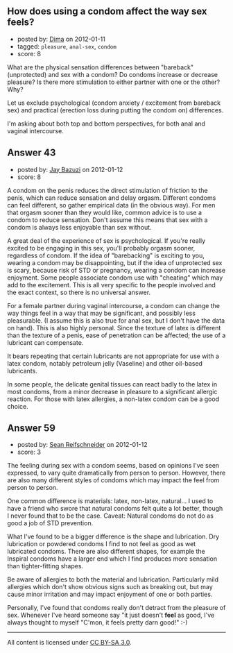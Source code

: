 ## How does using a condom affect the way sex feels?

- posted by: [Dima](https://stackexchange.com/users/-1/30-dima) on 2012-01-11
- tagged: `pleasure`, `anal-sex`, `condom`
- score: 8

What are the physical sensation differences between "bareback" (unprotected) and sex with a condom? Do condoms increase or decrease pleasure? Is there more stimulation to either partner with one or the other? Why? 

Let us exclude psychological (condom anxiety / excitement from bareback sex) and practical (erection loss during putting the condom on) differences.

I'm asking about both top and bottom perspectives, for both anal and vaginal intercourse.



## Answer 43

- posted by: [Jay Bazuzi](https://stackexchange.com/users/-1/17-jay-bazuzi) on 2012-01-12
- score: 8

A condom on the penis reduces the direct stimulation of friction to the penis, which can reduce sensation and delay orgasm. Different condoms can feel different, so gather empirical data (in the obvious way). For men that orgasm sooner than they would like, common advice is to use a condom to reduce sensation. Don't assume this means that sex with a condom is always less enjoyable than sex without.

A great deal of the experience of sex is psychological. If you're really excited to be engaging in this sex, you'll probably orgasm sooner, regardless of condom. If the idea of "barebacking" is exciting to you, wearing a condom may be disappointing, but if the idea of unprotected sex is scary, because risk of STD or pregnancy, wearing a condom can increase enjoyment. Some people associate condom use with "cheating" which may add to the excitement. This is all very specific to the people involved and the exact context, so there is no universal answer.

For a female partner during vaginal intercourse, a condom can change the way things feel in a way that may be significant, and possibly less pleasurable. (I assume this is also true for anal sex, but I don't have the data on hand). This is also highly personal. Since the texture of latex is different than the texture of a penis, ease of penetration can be affected; the use of a lubricant can compensate.

It bears repeating that certain lubricants are not appropriate for use with a latex condom, notably petroleum jelly (Vaseline) and other oil-based lubricants.

In some people, the delicate genital tissues can react badly to the latex in most condoms, from a minor decrease in pleasure to a significant allergic reaction. For those with latex allergies, a non-latex condom can be a good choice.



## Answer 59

- posted by: [Sean Reifschneider](https://stackexchange.com/users/-1/123-sean-reifschneider) on 2012-01-12
- score: 3

The feeling during sex with a condom seems, based on opinions I've seen expressed, to vary quite dramatically from person to person.  However, there are also many different styles of condoms which may impact the feel from person to person.

One common difference is materials: latex, non-latex, natural...  I used to have a friend who swore that natural condoms felt quite a lot better, though I never found that to be the case.  Caveat: Natural condoms do not do as good a job of STD prevention.

What I've found to be a bigger difference is the shape and lubrication.  Dry lubrication or powdered condoms I find to not feel as good as wet lubricated condoms.  There are also different shapes, for example the Inspiral condoms have a larger end which I find produces more sensation than tighter-fitting shapes.

Be aware of allergies to both the material and lubrication.  Particularly mild allergies which don't show obvious signs such as breaking out, but may cause minor irritation and may impact enjoyment of one or both parties.

Personally, I've found that condoms really don't detract from the pleasure of sex.  Whenever I've heard someone say "it just doesn't **feel** as good, I've always thought to myself "C'mon, it feels pretty darn good!"  :-)



---

All content is licensed under [CC BY-SA 3.0](https://creativecommons.org/licenses/by-sa/3.0/).
